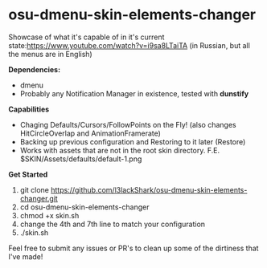# osu-dmenu-skin-elements-changer

Showcase of what it's capable of in it's current state:https://www.youtube.com/watch?v=i9sa8LTaiTA (in Russian, but all the menus are in English)

**Dependencies:**
- dmenu
- Probably any Notification Manager in existence, tested with **dunstify**

**Capabilities**
- Chaging Defaults/Cursors/FollowPoints on the Fly! (also changes HitCircleOverlap and AnimationFramerate)
- Backing up previous configuration and Restoring to it later (Restore)
- Works with assets that are not in the root skin directory. F.E. $SKIN/Assets/defaults/default-1.png

**Get Started** 
1. git clone https://github.com/l3lackShark/osu-dmenu-skin-elements-changer.git
2. cd osu-dmenu-skin-elements-changer
3. chmod +x skin.sh
4. change the 4th and 7th line to match your configuration
4. ./skin.sh

Feel free to submit any issues or PR's to clean up some of the dirtiness that I've made!

